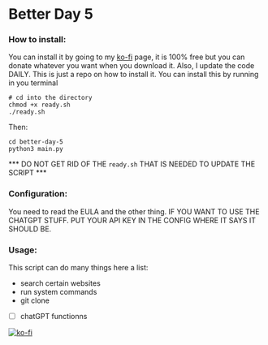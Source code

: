# Better Day 5 

### How to install:

You can install it by going to my [ko-fi](https://ko-fi.com/s/f75552862a) page, it is 100% free but you can donate whatever you want when you download it.
Also, I update the code DAILY. This is just a repo on how to install it.
You can install this by running in you terminal
```
# cd into the directory
chmod +x ready.sh
./ready.sh
```

Then:

```
cd better-day-5
python3 main.py
```

*** DO NOT GET RID OF THE ```ready.sh``` THAT IS NEEDED TO UPDATE THE SCRIPT ***

### Configuration:

You need to read the EULA and the other thing. IF YOU WANT TO USE THE CHATGPT STUFF. PUT YOUR API KEY IN THE CONFIG WHERE IT SAYS IT SHOULD BE.

### Usage:

This script can do many things here a list:

- search certain websites
- run system commands
- git clone
- [ ] chatGPT functionns
 
[![ko-fi](https://ko-fi.com/img/githubbutton_sm.svg)](https://ko-fi.com/Y8Y6J7HHP)
